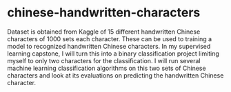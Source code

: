 # chinese-handwritten-characters

Dataset is obtained from Kaggle of 15 different handwritten Chinese characters of 1000 sets each character. These can be used to training a model to recognized handwritten Chinese characters. In my supervised learning capstone, I will turn this into a binary classification project limiting myself to only two characters for the classification. I will run several machine learning classification algorithms on this two sets of Chinese characters and look at its evaluations on predicting the handwritten Chinese character.
